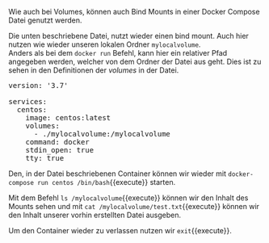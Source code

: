 Wie auch bei Volumes, können auch Bind Mounts in einer Docker Compose Datei genutzt werden.

Die unten beschriebene Datei, nutzt wieder einen bind mount. Auch hier nutzen wie wieder unseren lokalen Ordner `mylocalvolume`.<br>
Anders als bei dem `docker run` Befehl, kann hier ein relativer Pfad angegeben werden, welcher von dem Ordner der Datei aus geht. Dies ist zu sehen in den Definitionen der _volumes_ in der Datei.<br>

<pre class="file" data-filename="docker-compose.yml" data-target="replace">
version: '3.7'

services:
  centos: 
    image: centos:latest
    volumes:
      - ./mylocalvolume:/mylocalvolume
    command: docker
    stdin_open: true
    tty: true
</pre>

Den, in der Datei beschriebenen Container können wir wieder mit `docker-compose run centos /bin/bash`{{execute}} starten.

Mit dem Befehl `ls /mylocalvolume`{{execute}} können wir den Inhalt des Mounts sehen und mit `cat /mylocalvolume/test.txt`{{execute}} können wir den Inhalt unserer vorhin erstellten Datei ausgeben.

Um den Container wieder zu verlassen nutzen wir `exit`{{execute}}.
